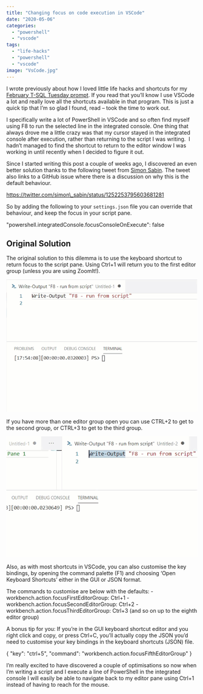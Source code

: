 ```yaml
---
title: "Changing focus on code execution in VSCode"
date: "2020-05-06"
categories:
  - "powershell"
  - "vscode"
tags:
  - "life-hacks"
  - "powershell"
  - "vscode"
image: "VsCode.jpg"
---
```


I wrote previously about how I loved little life hacks and shortcuts for my [February T-SQL Tuesday prompt](https://jesspomfret.com/t-sql-tuesday-123-summary). If you read that you’ll know I use VSCode a lot and really love all the shortcuts available in that program. This is just a quick tip that I’m so glad I found, read – took the time to work out.

I specifically write a lot of PowerShell in VSCode and so often find myself using F8 to run the selected line in the integrated console. One thing that always drove me a little crazy was that my cursor stayed in the integrated console after execution, rather than returning to the script I was writing.  I hadn’t managed to find the shortcut to return to the editor window I was working in until recently when I decided to figure it out.

Since I started writing this post a couple of weeks ago, I discovered an even better solution thanks to the following tweet from [Simon Sabin](http://twitter.com/simon_sabin). The tweet also links to a GitHub issue where there is a discussion on why this is the default behaviour.

https://twitter.com/simon\_sabin/status/1252253795603681281

So by adding the following to your `settings.json` file you can override that behaviour, and keep the focus in your script pane.

"powershell.integratedConsole.focusConsoleOnExecute": false

## **Original Solution**

The original solution to this dilemma is to use the keyboard shortcut to return focus to the script pane. Using Ctrl+1 will return you to the first editor group (unless you are using ZoomIt!).

![Use Ctrl+1 to get to editor from console](images/onepanev2-1.gif)

If you have more than one editor group open you can use CTRL+2 to get to the second group, or CTRL+3 to get to the third group.

![ctrl+2 to get back to pane 2](images/twoPanev2-1.gif)

Also, as with most shortcuts in VSCode, you can also customise the key bindings, by opening the command palette (F1) and choosing ‘Open Keyboard Shortcuts’ either in the GUI or JSON format.

The commands to customise are below with the defaults:
\- workbench.action.focusFirstEditorGroup: Ctrl+1
\- workbench.action.focusSecondEditorGroup: Ctrl+2
\- workbench.action.focusThirdEditorGroup: Ctrl+3 (and so on up to the eighth editor group)

A bonus tip for you: If you’re in the GUI keyboard shortcut editor and you right click and copy, or press Ctrl+C, you’ll actually copy the JSON you’d need to customise your key bindings in the keyboard shortcuts (JSON) file.

{
  "key": "ctrl+5",
  "command": "workbench.action.focusFifthEditorGroup"
}

I’m really excited to have discovered a couple of optimisations so now when I’m writing a script and I execute a line of PowerShell in the integrated console I will easily be able to navigate back to my editor pane using Ctrl+1 instead of having to reach for the mouse.
